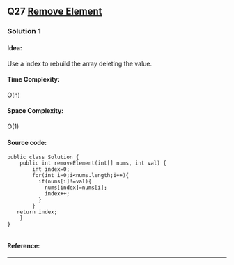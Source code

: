 ## Q27 [Remove Element ](https://leetcode.com/problems/remove-element/) 

### Solution 1 
#### Idea:
Use a index to rebuild the array deleting the value.
#### Time Complexity:
O(n)
#### Space Complexity:
O(1)
#### Source code:
```
public class Solution {
    public int removeElement(int[] nums, int val) {
        int index=0;
        for(int i=0;i<nums.length;i++){
          if(nums[i]!=val){
            nums[index]=nums[i];
            index++;
          }
        }
   return index;
    }
}


```
#### Reference:

---

